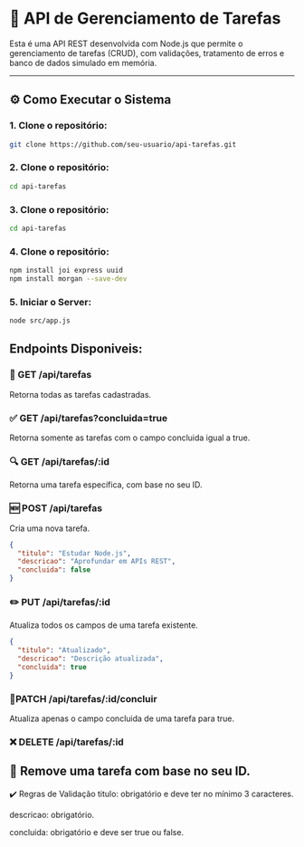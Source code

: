 # 📝 API de Gerenciamento de Tarefas

Esta é uma API REST desenvolvida com Node.js que permite o gerenciamento de tarefas (CRUD), com validações, tratamento de erros e banco de dados simulado em memória.

---

## ⚙️ Como Executar o Sistema

### 1. Clone o repositório:

```bash
git clone https://github.com/seu-usuario/api-tarefas.git
```

### 2. Clone o repositório:

```bash
cd api-tarefas
```

### 3. Clone o repositório:

```bash
cd api-tarefas
```

### 4. Clone o repositório:

```bash
npm install joi express uuid
npm install morgan --save-dev
```

### 5. Iniciar o Server:

```bash
node src/app.js
```

## Endpoints Disponiveis:

### 📄 GET /api/tarefas

Retorna todas as tarefas cadastradas.

### ✅ GET /api/tarefas?concluida=true

Retorna somente as tarefas com o campo concluida igual a true.

### 🔍 GET /api/tarefas/:id

Retorna uma tarefa específica, com base no seu ID.

### 🆕 POST /api/tarefas

Cria uma nova tarefa.

```json
{
  "titulo": "Estudar Node.js",
  "descricao": "Aprofundar em APIs REST",
  "concluida": false
}
```

### ✏️ PUT /api/tarefas/:id

Atualiza todos os campos de uma tarefa existente.

```json
{
  "titulo": "Atualizado",
  "descricao": "Descrição atualizada",
  "concluida": true
}
```

### 🔄PATCH /api/tarefas/:id/concluir

Atualiza apenas o campo concluida de uma tarefa para true.

### ❌ DELETE /api/tarefas/:id

## 📌 Remove uma tarefa com base no seu ID.

✔️ Regras de Validação
titulo: obrigatório e deve ter no mínimo 3 caracteres.

descricao: obrigatório.

concluida: obrigatório e deve ser true ou false.
